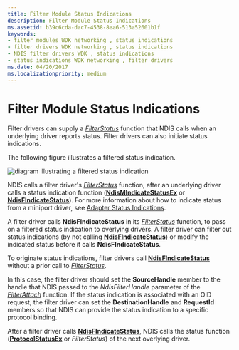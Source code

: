 ```yaml
---
title: Filter Module Status Indications
description: Filter Module Status Indications
ms.assetid: b39c6cda-dac7-4538-8ea6-513a52601b1f
keywords:
- filter modules WDK networking , status indications
- filter drivers WDK networking , status indications
- NDIS filter drivers WDK , status indications
- status indications WDK networking , filter drivers
ms.date: 04/20/2017
ms.localizationpriority: medium
---
```


# Filter Module Status Indications





Filter drivers can supply a [*FilterStatus*](https://msdn.microsoft.com/library/windows/hardware/ff549973) function that NDIS calls when an underlying driver reports status. Filter drivers can also initiate status indications.

The following figure illustrates a filtered status indication.

![diagram illustrating a filtered status indication](images/statusfilter.png)

NDIS calls a filter driver's [*FilterStatus*](https://msdn.microsoft.com/library/windows/hardware/ff549973) function, after an underlying driver calls a status indication function ([**NdisMIndicateStatusEx**](https://msdn.microsoft.com/library/windows/hardware/ff563600) or [**NdisFIndicateStatus**](https://msdn.microsoft.com/library/windows/hardware/ff561824)). For more information about how to indicate status from a miniport driver, see [Adapter Status Indications](miniport-adapter-status-indications.md).

A filter driver calls **NdisFIndicateStatus** in its [*FilterStatus*](https://msdn.microsoft.com/library/windows/hardware/ff549973) function, to pass on a filtered status indication to overlying drivers. A filter driver can filter out status indications (by not calling [**NdisFIndicateStatus**](https://msdn.microsoft.com/library/windows/hardware/ff561824)) or modify the indicated status before it calls **NdisFIndicateStatus**.

To originate status indications, filter drivers call [**NdisFIndicateStatus**](https://msdn.microsoft.com/library/windows/hardware/ff561824) without a prior call to [*FilterStatus*](https://msdn.microsoft.com/library/windows/hardware/ff549973).

In this case, the filter driver should set the **SourceHandle** member to the handle that NDIS passed to the *NdisFilterHandle* parameter of the [*FilterAttach*](https://msdn.microsoft.com/library/windows/hardware/ff549905) function. If the status indication is associated with an OID request, the filter driver can set the **DestinationHandle** and **RequestId** members so that NDIS can provide the status indication to a specific protocol binding.

After a filter driver calls [**NdisFIndicateStatus**](https://msdn.microsoft.com/library/windows/hardware/ff561824), NDIS calls the status function ([**ProtocolStatusEx**](https://msdn.microsoft.com/library/windows/hardware/ff570270) or *FilterStatus*) of the next overlying driver.

 

 





